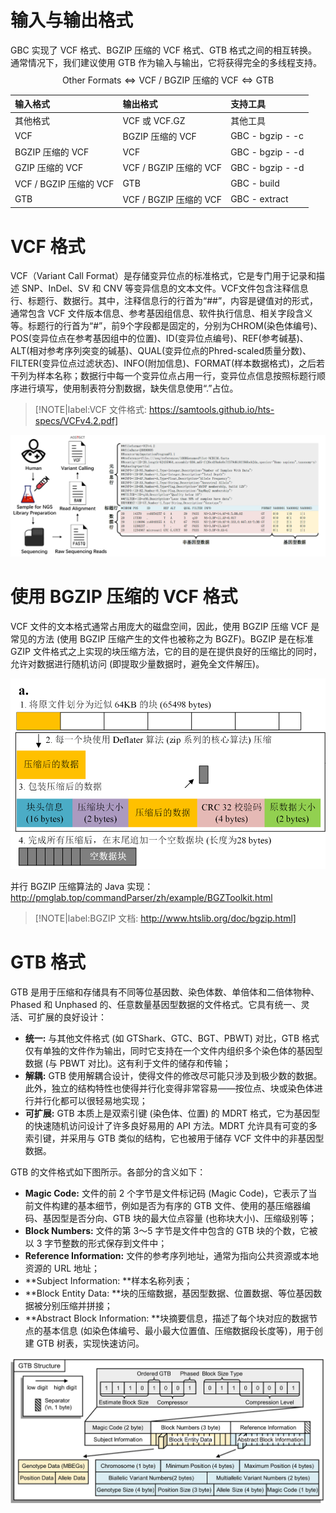 # 输入与输出格式

GBC 实现了 VCF 格式、BGZIP 压缩的 VCF 格式、GTB 格式之间的相互转换。通常情况下，我们建议使用 GTB 作为输入与输出，它将获得完全的多线程支持。
$$
\text{Other Formats}\Longleftrightarrow \text{VCF / BGZIP 压缩的 VCF}\Longleftrightarrow \text{GTB}
$$

| 输入格式               | 输出格式               | 支持工具         |
| :--------------------- | :--------------------- | :--------------- |
| 其他格式               | VCF 或 VCF.GZ          | 其他工具         |
| VCF                    | BGZIP 压缩的 VCF       | GBC - bgzip - -c |
| BGZIP 压缩的 VCF       | VCF                    | GBC - bgzip - -d |
| GZIP 压缩的 VCF        | VCF / BGZIP 压缩的 VCF | GBC - bgzip - -d |
| VCF / BGZIP 压缩的 VCF | GTB                    | GBC - build      |
| GTB                    | VCF / BGZIP 压缩的 VCF | GBC - extract    |

# VCF 格式

VCF（Variant Call Format）是存储变异位点的标准格式，它是专门用于记录和描述 SNP、InDel、SV 和 CNV 等变异信息的文本文件。VCF文件包含注释信息行、标题行、数据行。其中，注释信息行的行首为“##”，内容是键值对的形式，通常包含 VCF 文件版本信息、参考基因组信息、软件执行信息、相关字段含义等。标题行的行首为“#”，前9个字段都是固定的，分别为CHROM(染色体编号)、POS(变异位点在参考基因组中的位置)、ID(变异位点编号)、REF(参考碱基)、ALT(相对参考序列突变的碱基)、QUAL(变异位点的Phred-scaled质量分数)、FILTER(变异位点过滤状态)、INFO(附加信息)、FORMAT(样本数据格式)，之后若干列为样本名称；数据行中每一个变异位点占用一行，变异位点信息按照标题行顺序进行填写，使用制表符分割数据，缺失信息使用“.”占位。

> [!NOTE|label:VCF 文件格式: https://samtools.github.io/hts-specs/VCFv4.2.pdf]

![VCF文件格式](../assets/VCF文件格式.png)

# 使用 BGZIP 压缩的 VCF 格式

VCF 文件的文本格式通常占用庞大的磁盘空间，因此，使用 BGZIP 压缩 VCF  是常见的方法 (使用 BGZIP 压缩产生的文件也被称之为 BGZF)。BGZIP 是在标准 GZIP 文件格式之上实现的块压缩方法，它的目的是在提供良好的压缩比的同时，允许对数据进行随机访问 (即提取少量数据时，避免全文件解压)。

![BGZToolkit-About](../assets/BGZToolkit-About.png)

并行 BGZIP 压缩算法的 Java 实现：http://pmglab.top/commandParser/zh/example/BGZToolkit.html

> [!NOTE|label:BGZIP 文档: http://www.htslib.org/doc/bgzip.html]

# GTB 格式

GTB 是用于压缩和存储具有不同等位基因数、染色体数、单倍体和二倍体物种、Phased 和 Unphased 的、任意数量基因型数据的文件格式。它具有统一、灵活、可扩展的良好设计：

- **统一:** 与其他文件格式 (如 GTShark、GTC、BGT、PBWT) 对比，GTB 格式仅有单独的文件作为输出，同时它支持在一个文件内组织多个染色体的基因型数据 (与 PBWT 对比)。这有利于文件的储存和传输；
- **解耦:** GTB 使用解耦合设计，使得文件的修改尽可能只涉及到极少数的数据。此外，独立的结构特性也使得并行化变得非常容易——按位点、块或染色体进行并行化都可以很轻易地实现；
- **可扩展:** GTB 本质上是双索引键 (染色体、位置) 的 MDRT 格式，它为基因型的快速随机访问设计了许多良好易用的 API 方法。MDRT 允许具有可变的多索引键，并采用与 GTB 类似的结构，它也被用于储存 VCF 文件中的非基因型数据。

GTB 的文件格式如下图所示。各部分的含义如下：

- **Magic Code:** 文件的前 2 个字节是文件标记码 (Magic Code)，它表示了当前文件构建的基本细节，例如是否为有序的 GTB 文件、使用的基压缩器编码、基因型是否分向、GTB 块的最大位点容量 (也称块大小)、压缩级别等；
- **Block Numbers:** 文件的第 3～5 字节是文件中包含的 GTB 块的个数，它被以 3 字节整数的形式保存到文件中；
- **Reference Information:** 文件的参考序列地址，通常为指向公共资源或本地资源的 URL 地址；
- **Subject Information: **样本名称列表；
- **Block Entity Data: **块的压缩数据，基因型数据、位置数据、等位基因数据被分别压缩并拼接；
- **Abstract Block Information: **块摘要信息，描述了每个块对应的数据节点的基本信息 (如染色体编号、最小最大位置值、压缩数据段长度等)，用于创建 GTB 树表，实现快速访问。

![GTB文件格式](../assets/GTB文件格式.jpg)
